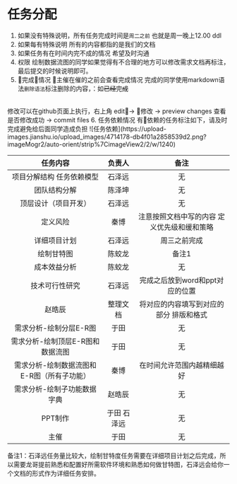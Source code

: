 # 任务分配
1. 如果没有特殊说明，所有任务完成时间是``周二之前`` 也就是周一晚上12.00 ddl
2. 如果每有特殊说明 所有的内容都指的是我们的文档
3. 如果任务有在时间内完不成的情况 希望及时沟通
4. 权限 绘制数据流图的同学如果觉得有不合理的地方可以修改需求文档再标注，最后提交的时候说明即可。
5. 完成情况 主催在催的之前会查看完成情况 完成的同学使用markdown语法``删除语法``标注删除的内容，：如~~已经完成~~ 
<br>
修改可以在github页面上执行，右上角 edit-> 修改 -> preview changes 查看 是否修改成功 -> commit files
6. 任务依赖情况 有依赖的任务标注如下，请及时完成避免给后面同学造成负担
![任务依赖](https://upload-images.jianshu.io/upload_images/4714178-db4f01a2858539d2.png?imageMogr2/auto-orient/strip%7CimageView2/2/w/1240)


|任务内容|负责人|备注|
|:-----:|:-----:|:------:|
|项目分解结构 任务依赖模型|石泽远|无|
|团队结构分解|陈泽坤|无|
|顶层设计（项目开发）|石泽远|无|
|定义风险|秦博|注意按照文档中写的内容 定义优先级和缓和策略|
|详细项目计划|石泽远|周三之前完成|
|绘制甘特图|陈蛟龙|备注1|
|成本效益分析|陈蛟龙|无|
|技术可行性研究|石泽远|完成之后放到word和ppt对应的位置|
|赵晧辰|整理文档|将对应的内容填写到对应的部分 排版和格式|
|需求分析-绘制分层E-R图|于田|无|
|需求分析-绘制顶层E-R图和数据流图|于田|无|
|需求分析-绘制数据流图和E-R图（所有子功能）|秦博|在时间允许范围内越精细越好|
|需求分析-绘制子功能数据字典|赵晧辰|无|
|PPT制作|于田 石泽远|无|
|主催|于田|无|

备注1：石泽远任务量比较大，绘制甘特度任务需要在详细项目计划之后完成，所以需要龙哥提前熟悉和配置好所需软件环境和熟悉如何做甘特图，石泽远会给你一个文档的形式作为详细任务安排。

